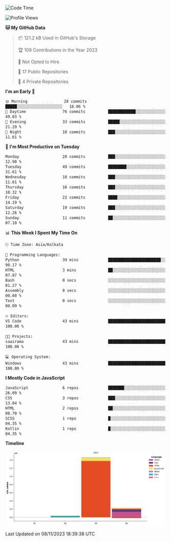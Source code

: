 <!--START_SECTION:waka-->
![Code Time](http://img.shields.io/badge/Code%20Time-198%20hrs%2038%20mins-blue)

![Profile Views](http://img.shields.io/badge/Profile%20Views-0-blue)

**🐱 My GitHub Data** 

> 📦 121.2 kB Used in GitHub's Storage 
 > 
> 🏆 109 Contributions in the Year 2023
 > 
> 🚫 Not Opted to Hire
 > 
> 📜 17 Public Repositories 
 > 
> 🔑 4 Private Repositories 
 > 
**I'm an Early 🐤** 

```text
🌞 Morning                28 commits          █████░░░░░░░░░░░░░░░░░░░░   18.06 % 
🌆 Daytime                76 commits          ████████████░░░░░░░░░░░░░   49.03 % 
🌃 Evening                33 commits          █████░░░░░░░░░░░░░░░░░░░░   21.29 % 
🌙 Night                  18 commits          ███░░░░░░░░░░░░░░░░░░░░░░   11.61 % 
```
📅 **I'm Most Productive on Tuesday** 

```text
Monday                   20 commits          ███░░░░░░░░░░░░░░░░░░░░░░   12.90 % 
Tuesday                  49 commits          ████████░░░░░░░░░░░░░░░░░   31.61 % 
Wednesday                18 commits          ███░░░░░░░░░░░░░░░░░░░░░░   11.61 % 
Thursday                 16 commits          ███░░░░░░░░░░░░░░░░░░░░░░   10.32 % 
Friday                   22 commits          ████░░░░░░░░░░░░░░░░░░░░░   14.19 % 
Saturday                 19 commits          ███░░░░░░░░░░░░░░░░░░░░░░   12.26 % 
Sunday                   11 commits          ██░░░░░░░░░░░░░░░░░░░░░░░   07.10 % 
```


📊 **This Week I Spent My Time On** 

```text
🕑︎ Time Zone: Asia/Kolkata

💬 Programming Languages: 
Python                   39 mins             ███████████████████████░░   90.17 % 
HTML                     3 mins              ██░░░░░░░░░░░░░░░░░░░░░░░   07.87 % 
Bash                     0 secs              ░░░░░░░░░░░░░░░░░░░░░░░░░   01.27 % 
Assembly                 0 secs              ░░░░░░░░░░░░░░░░░░░░░░░░░   00.60 % 
Text                     0 secs              ░░░░░░░░░░░░░░░░░░░░░░░░░   00.09 % 

🔥 Editors: 
VS Code                  43 mins             █████████████████████████   100.00 % 

🐱‍💻 Projects: 
saairama                 43 mins             █████████████████████████   100.00 % 

💻 Operating System: 
Windows                  43 mins             █████████████████████████   100.00 % 
```

**I Mostly Code in JavaScript** 

```text
JavaScript               6 repos             ███████░░░░░░░░░░░░░░░░░░   26.09 % 
CSS                      3 repos             ███░░░░░░░░░░░░░░░░░░░░░░   13.04 % 
HTML                     2 repos             ██░░░░░░░░░░░░░░░░░░░░░░░   08.70 % 
SCSS                     1 repo              █░░░░░░░░░░░░░░░░░░░░░░░░   04.35 % 
Kotlin                   1 repo              █░░░░░░░░░░░░░░░░░░░░░░░░   04.35 % 
```



**Timeline**

![Lines of Code chart](https://raw.githubusercontent.com/sairam030/sairam030/main/assets/bar_graph.png)


 Last Updated on 08/11/2023 18:39:38 UTC
<!--END_SECTION:waka-->
